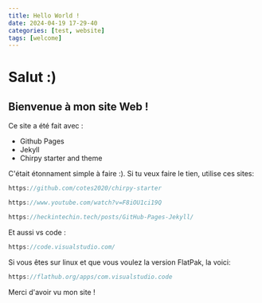 ```yaml
---
title: Hello World !
date: 2024-04-19 17-29-40
categories: [test, website]
tags: [welcome]
---
```


# Salut :)
## Bienvenue à mon site Web !

Ce site a été fait avec :
* Github Pages
* Jekyll
* Chirpy starter and theme

C'était étonnament simple à faire :).
Si tu veux faire le tien, utilise ces sites:

```javascript
https://github.com/cotes2020/chirpy-starter

https://www.youtube.com/watch?v=F8iOU1ci19Q

https://heckintechin.tech/posts/GitHub-Pages-Jekyll/
```

Et aussi vs code :
```javascript
https://code.visualstudio.com/
```
Si vous êtes sur linux et que vous voulez la version FlatPak, la voici:
```javascript
https://flathub.org/apps/com.visualstudio.code
```
Merci d'avoir vu mon site !